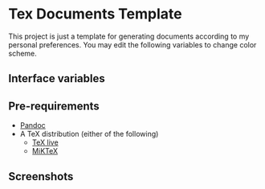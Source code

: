 # Tex Documents Template
This project is just a template for generating documents according to my personal preferences.
You may edit the following variables to change color scheme.
## Interface variables

## Pre-requirements
- [Pandoc](https://pandoc.org/installing.html)
- A TeX distribution (either of the following)
    - [TeX live](https://www.tug.org/texlive/)
    - [MiKTeX](https://miktex.org/)

## Screenshots

